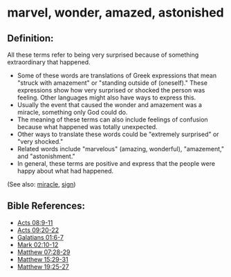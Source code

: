 # marvel, wonder, amazed, astonished #

## Definition: ##

All these terms refer to being very surprised because of something extraordinary that happened.

* Some of these words are translations of Greek expressions that mean "struck with amazement" or "standing outside of (oneself)." These expressions show how very surprised or shocked the person was feeling. Other languages might also have ways to express this.
* Usually the event that caused the wonder and amazement was a miracle, something only God could do.
* The meaning of these terms can also include feelings of confusion because what happened was totally unexpected.
* Other ways to translate these words could be "extremely surprised" or "very shocked."
* Related words include "marvelous" (amazing, wonderful), "amazement," and "astonishment."
* In general, these terms are positive and express that the people were happy about what had happened.

(See also: [miracle](../kt/miracle.md), [sign](../kt/sign.md))

## Bible References: ##

* [Acts 08:9-11](en/tn/act/help/08/09)
* [Acts 09:20-22](en/tn/act/help/09/20)
* [Galatians 01:6-7](en/tn/gal/help/01/06)
* [Mark 02:10-12](en/tn/mrk/help/02/10)
* [Matthew 07:28-29](en/tn/mat/help/07/28)
* [Matthew 15:29-31](en/tn/mat/help/15/29)
* [Matthew 19:25-27](en/tn/mat/help/19/25)
